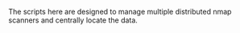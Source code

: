 The scripts here are designed to manage multiple distributed nmap scanners and centrally locate the data.